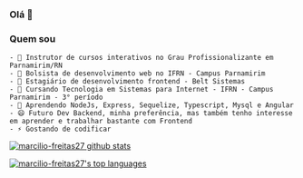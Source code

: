 ### Olá 👋

### Quem sou  
```
- 🔭 Instrutor de cursos interativos no Grau Profissionalizante em Parnamirim/RN
- 🔭 Bolsista de desenvolvimento web no IFRN - Campus Parnamirim
- 🔭 Estagiário de desenvolvimento frontend - Belt Sistemas
- 🔭 Cursando Tecnologia em Sistemas para Internet - IFRN - Campus Parnamirim - 3° período
- 🌱 Aprendendo NodeJs, Express, Sequelize, Typescript, Mysql e Angular
- 😄 Futuro Dev Backend, minha preferência, mas também tenho interesse em aprender e trabalhar bastante com Frontend
- ⚡ Gostando de codificar
```

[![marcilio-freitas27 github stats](https://github-readme-stats.vercel.app/api?username=marcilio-freitas27&theme=blue-green)](https://github.com/marcilio-freitas27/github-readme-stats)

[![marcilio-freitas27's top languages](https://github-readme-stats.vercel.app/api/top-langs/?username=marcilio-freitas27&theme=blue-green)](https://github.com/marcilio-freitas27/github-readme-stats)


